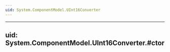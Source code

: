 ```yaml
---
uid: System.ComponentModel.UInt16Converter
---
```


---
uid: System.ComponentModel.UInt16Converter.#ctor
---
